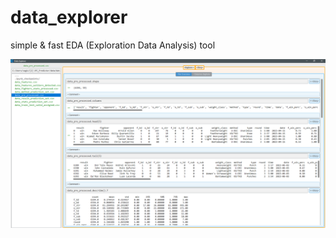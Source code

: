 # data_explorer
simple & fast EDA (Exploration Data Analysis) tool

![file_explore_screenshot](screenshots/file_explore_screen.png)
